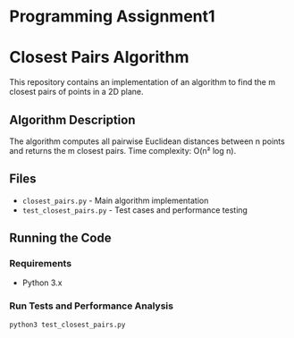 # Programming Assignment1

# Closest Pairs Algorithm

This repository contains an implementation of an algorithm to find the m closest pairs of points in a 2D plane.

## Algorithm Description

The algorithm computes all pairwise Euclidean distances between n points and returns the m closest pairs. Time complexity: O(n² log n).

## Files

- `closest_pairs.py` - Main algorithm implementation
- `test_closest_pairs.py` - Test cases and performance testing

## Running the Code

### Requirements
- Python 3.x

### Run Tests and Performance Analysis
```bash
python3 test_closest_pairs.py